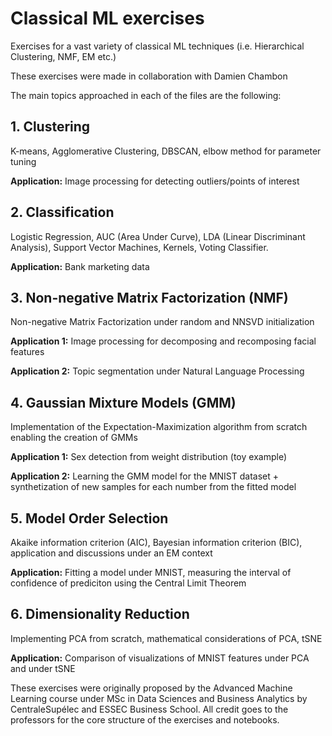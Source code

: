# Classical ML exercises

Exercises for a vast variety of classical ML techniques (i.e. Hierarchical Clustering, NMF, EM etc.)

These exercises were made in collaboration with Damien Chambon

The main topics approached in each of the files are the following:

## 1. Clustering

K-means, Agglomerative Clustering, DBSCAN, elbow method for parameter tuning

**Application:** Image processing for detecting outliers/points of interest

## 2. Classification

Logistic Regression, AUC (Area Under Curve), LDA (Linear Discriminant Analysis), Support Vector Machines, Kernels, Voting Classifier.

**Application:** Bank marketing data

## 3. Non-negative Matrix Factorization (NMF)

Non-negative Matrix Factorization under random and NNSVD initialization

**Application 1:** Image processing for decomposing and recomposing facial features

**Application 2:** Topic segmentation under Natural Language Processing

## 4. Gaussian Mixture Models (GMM)

Implementation of the Expectation-Maximization algorithm from scratch enabling the creation of GMMs

**Application 1:** Sex detection from weight distribution (toy example)

**Application 2:** Learning the GMM model for the MNIST dataset + synthetization of new samples for each number from the fitted model

## 5. Model Order Selection

Akaike information criterion (AIC), Bayesian information criterion (BIC), application and discussions under an EM context

**Application:** Fitting a model under MNIST, measuring the interval of confidence of prediciton using the Central Limit Theorem

## 6. Dimensionality Reduction

Implementing PCA from scratch, mathematical considerations of PCA, tSNE

**Application:** Comparison of visualizations of MNIST features under PCA and under tSNE

These exercises were originally proposed by the Advanced Machine Learning course under MSc in Data Sciences and Business Analytics by CentraleSupélec and ESSEC Business School. All credit goes to the professors for the core structure of the exercises and notebooks.
